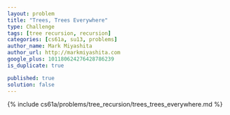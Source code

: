 ```yaml
---
layout: problem
title: "Trees, Trees Everywhere"
type: Challenge
tags: [tree recursion, recursion]
categories: [cs61a, su13, problems]
author_name: Mark Miyashita
author_url: http://markmiyashita.com
google_plus: 101180624276428786239
is_duplicate: true

published: true
solution: false
---
```


{% include cs61a/problems/tree_recursion/trees_trees_everywhere.md %}
